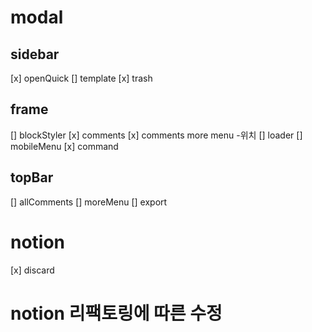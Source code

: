 # modal

## sidebar

[x] openQuick
[] template
[x] trash

## frame

[] blockStyler
[x] comments
[x] comments more menu -위치
[] loader
[] mobileMenu
[x] command

## topBar

[] allComments
[] moreMenu
[] export

# notion

[x] discard

# notion 리팩토링에 따른 수정
